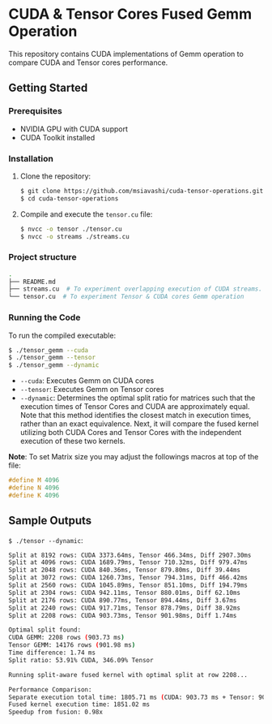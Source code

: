 # CUDA & Tensor Cores Fused Gemm Operation

This repository contains CUDA implementations of Gemm operation to compare CUDA and Tensor cores performance.

## Getting Started

### Prerequisites

- NVIDIA GPU with CUDA support
- CUDA Toolkit installed

### Installation

1. Clone the repository:
    ```sh
    $ git clone https://github.com/msiavashi/cuda-tensor-operations.git
    $ cd cuda-tensor-operations
    ```

2. Compile and execute the `tensor.cu` file:
    ```sh
    $ nvcc -o tensor ./tensor.cu
    $ nvcc -o streams ./streams.cu

### Project structure

```sh
.
├── README.md
├── streams.cu  # To experiment overlapping execution of CUDA streams.
└── tensor.cu  # To experiment Tensor & CUDA cores Gemm operation
```

### Running the Code
To run the compiled executable:

```sh
$ ./tensor_gemm --cuda
$ ./tensor_gemm --tensor
$ ./tensor_gemm --dynamic
```

- `--cuda`: Executes Gemm on CUDA cores
- `--tensor`: Executes Gemm on Tensor cores
- `--dynamic`: Determines the optimal split ratio for matrices such that the execution times of Tensor Cores and CUDA are approximately equal. Note that this method identifies the closest match in execution times, rather than an exact equivalence. Next, it will compare the fused kernel utilizing both CUDA Cores and Tensor Cores with the independent execution of these two kernels.

__Note__: To set Matrix size you may adjust the followings macros at top of the file:
```c
#define M 4096
#define N 4096
#define K 4096
```

## Sample Outputs

`$ ./tensor --dynamic`:

```sh
Split at 8192 rows: CUDA 3373.64ms, Tensor 466.34ms, Diff 2907.30ms
Split at 4096 rows: CUDA 1689.79ms, Tensor 710.32ms, Diff 979.47ms
Split at 2048 rows: CUDA 840.36ms, Tensor 879.80ms, Diff 39.44ms
Split at 3072 rows: CUDA 1260.73ms, Tensor 794.31ms, Diff 466.42ms
Split at 2560 rows: CUDA 1045.89ms, Tensor 851.10ms, Diff 194.79ms
Split at 2304 rows: CUDA 942.11ms, Tensor 880.01ms, Diff 62.10ms
Split at 2176 rows: CUDA 890.77ms, Tensor 894.44ms, Diff 3.67ms
Split at 2240 rows: CUDA 917.71ms, Tensor 878.79ms, Diff 38.92ms
Split at 2208 rows: CUDA 903.73ms, Tensor 901.98ms, Diff 1.74ms

Optimal split found:
CUDA GEMM: 2208 rows (903.73 ms)
Tensor GEMM: 14176 rows (901.98 ms)
Time difference: 1.74 ms
Split ratio: 53.91% CUDA, 346.09% Tensor

Running split-aware fused kernel with optimal split at row 2208...

Performance Comparison:
Separate execution total time: 1805.71 ms (CUDA: 903.73 ms + Tensor: 901.98 ms)
Fused kernel execution time: 1851.02 ms
Speedup from fusion: 0.98x
```